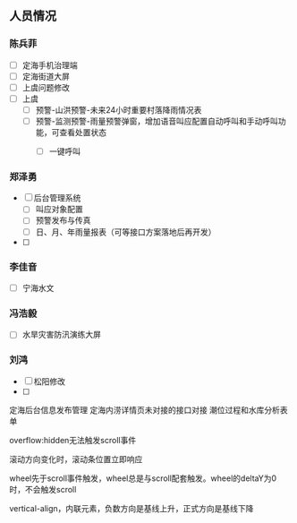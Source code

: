 ## 人员情况


### 陈兵菲

- [ ] 定海手机治理端
- [ ] 定海街道大屏
- [ ] 上虞问题修改
- [ ] 上虞
	- [ ] 预警-山洪预警-未来24小时重要村落降雨情况表
	- [ ] 预警-监测预警-雨量预警弹窗，增加语音叫应配置自动呼叫和手动呼叫功能，可查看处置状态
		- [ ] 一键呼叫


### 郑泽勇

- [ ] 后台管理系统
	- [ ] 叫应对象配置
	- [ ] 预警发布与传真
	- [ ] 日、月、年雨量报表（可等接口方案落地后再开发）
- [ ] 


### 李佳音

- [ ] 宁海水文


### 冯浩毅

- [ ] 水旱灾害防汛演练大屏

### 刘鸿

- [ ] 松阳修改
- [ ] 


定海后台信息发布管理
定海内涝详情页未对接的接口对接
潮位过程和水库分析表单






overflow:hidden无法触发scroll事件

滚动方向变化时，滚动条位置立即响应

wheel先于scroll事件触发，wheel总是与scroll配套触发。wheel的deltaY为0时，不会触发scroll


vertical-align，内联元素，负数方向是基线上升，正式方向是基线下降